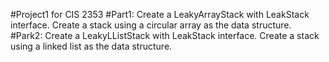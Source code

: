 #Project1 for CIS 2353 
#Part1: Create a LeakyArrayStack with LeakStack interface. Create a stack using a circular array as the data structure.
#Park2: Create a LeakyLListStack with LeakStack interface. Create a stack using a linked list as the data structure.
